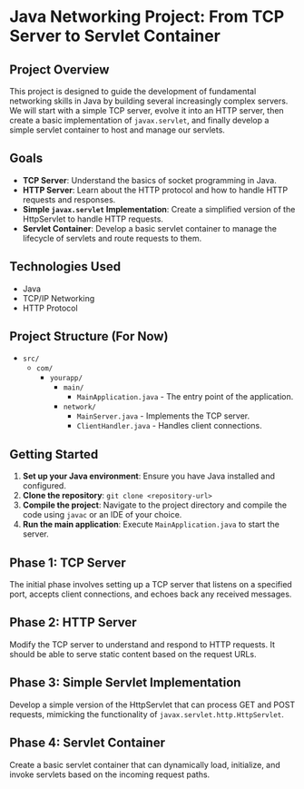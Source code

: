 # Java Networking Project: From TCP Server to Servlet Container

## Project Overview
This project is designed to guide the development of fundamental networking skills in Java by building several increasingly complex servers. We will start with a simple TCP server, evolve it into an HTTP server, then create a basic implementation of `javax.servlet`, and finally develop a simple servlet container to host and manage our servlets.

## Goals
- **TCP Server**: Understand the basics of socket programming in Java.
- **HTTP Server**: Learn about the HTTP protocol and how to handle HTTP requests and responses.
- **Simple `javax.servlet` Implementation**: Create a simplified version of the HttpServlet to handle HTTP requests.
- **Servlet Container**: Develop a basic servlet container to manage the lifecycle of servlets and route requests to them.

## Technologies Used
- Java
- TCP/IP Networking
- HTTP Protocol

## Project Structure  (For Now)
- `src/`
  - `com/`
    - `yourapp/`
      - `main/`
        - `MainApplication.java` - The entry point of the application.
      - `network/`
        - `MainServer.java` - Implements the TCP server.
        - `ClientHandler.java` - Handles client connections.

## Getting Started
1. **Set up your Java environment**: Ensure you have Java installed and configured.
2. **Clone the repository**: `git clone <repository-url>`
3. **Compile the project**: Navigate to the project directory and compile the code using `javac` or an IDE of your choice.
4. **Run the main application**: Execute `MainApplication.java` to start the server.

## Phase 1: TCP Server
The initial phase involves setting up a TCP server that listens on a specified port, accepts client connections, and echoes back any received messages.

## Phase 2: HTTP Server
Modify the TCP server to understand and respond to HTTP requests. It should be able to serve static content based on the request URLs.

## Phase 3: Simple Servlet Implementation
Develop a simple version of the HttpServlet that can process GET and POST requests, mimicking the functionality of `javax.servlet.http.HttpServlet`.

## Phase 4: Servlet Container
Create a basic servlet container that can dynamically load, initialize, and invoke servlets based on the incoming request paths.

